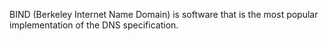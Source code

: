 
BIND (Berkeley Internet Name Domain) is software that is the most popular implementation of the DNS specification.
